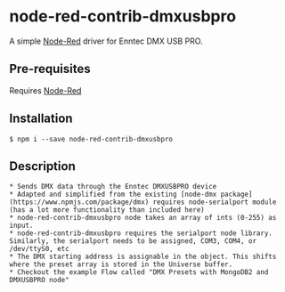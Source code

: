 # node-red-contrib-dmxusbpro

A simple [Node-Red](http://nodered.org) driver for Enntec DMX USB PRO.

## Pre-requisites

Requires [Node-Red](http://nodered.org)

## Installation

    $ npm i --save node-red-contrib-dmxusbpro

## Description

 	* Sends DMX data through the Enntec DMXUSBPRO device
    * Adapted and simplified from the existing [node-dmx package](https://www.npmjs.com/package/dmx) requires node-serialport module (has a lot more functionality than included here)
    * node-red-contrib-dmxusbpro node takes an array of ints (0-255) as input.
    * node-red-contrib-dmxusbpro requires the serialport node library. Similarly, the serialport needs to be assigned, COM3, COM4, or /dev/ttyS0, etc
    * The DMX starting address is assignable in the object. This shifts where the preset array is stored in the Universe buffer.
    * Checkout the example Flow called "DMX Presets with MongoDB2 and DMXUSBPRO node"
